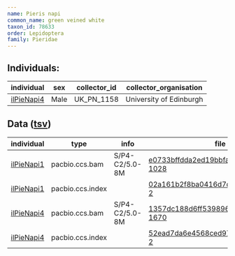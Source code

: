 ```yaml
---
name: Pieris napi
common_name: green veined white
taxon_id: 78633
order: Lepidoptera
family: Pieridae
---
```


## Individuals:

| individual | sex | collector_id | collector_organisation |
| ---------- | --- | ------------ | ---------------------- |
| [ilPieNapi4](ilPieNapi4.md) | Male | UK_PN_1158 | University of Edinburgh |

## Data ([tsv](Pieris_napi_data.tsv))

| individual | type | info | file |
| ---------- | ---- | ---- | ---- |
| [ilPieNapi1](ilPieNapi1.md) | pacbio.ccs.bam | S/P4-C2/5.0-8M | [e0733bffdda2ed19bbfabbc0b4748de0-1028](https://darwin.cog.sanger.ac.uk/insects/Pieris_napi/ilPieNapi1/genomic_data/pacbio/m64089_200107_170201.ccs.bam) |
| [ilPieNapi1](ilPieNapi1.md) | pacbio.ccs.index |  | [02a161b2f8ba0416d7df41a2e8baab76-2](https://darwin.cog.sanger.ac.uk/insects/Pieris_napi/ilPieNapi1/genomic_data/pacbio/m64089_200107_170201.ccs.bam.pbi) |
| [ilPieNapi4](ilPieNapi4.md) | pacbio.ccs.bam | S/P4-C2/5.0-8M | [1357dc188d6ff5398964168953ef79d7-1670](https://darwin.cog.sanger.ac.uk/insects/Pieris_napi/ilPieNapi4/genomic_data/pacbio/m64094_200221_161420.ccs.bam) |
| [ilPieNapi4](ilPieNapi4.md) | pacbio.ccs.index |  | [52ead7da6e4568ced97f87d630d7d955-2](https://darwin.cog.sanger.ac.uk/insects/Pieris_napi/ilPieNapi4/genomic_data/pacbio/m64094_200221_161420.ccs.bam.pbi) |
